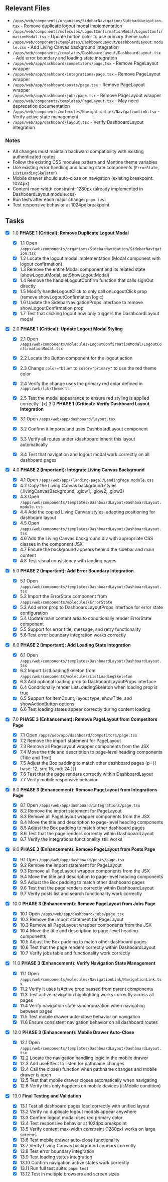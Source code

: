 ## Relevant Files

- `/apps/web/components/organisms/SidebarNavigation/SidebarNavigation.tsx` - Remove duplicate logout modal implementation
- `/apps/web/components/molecules/LogoutConfirmationModal/LogoutConfirmationModal.tsx` - Update button color to use primary theme color
- `/apps/web/components/templates/DashboardLayout/DashboardLayout.module.css` - Add Living Canvas background integration
- `/apps/web/components/templates/DashboardLayout/DashboardLayout.tsx` - Add error boundary and loading state integration
- `/apps/web/app/dashboard/competitors/page.tsx` - Remove PageLayout wrapper
- `/apps/web/app/dashboard/integrations/page.tsx` - Remove PageLayout wrapper
- `/apps/web/app/dashboard/posts/page.tsx` - Remove PageLayout wrapper
- `/apps/web/app/dashboard/jobs/page.tsx` - Remove PageLayout wrapper
- `/apps/web/components/templates/PageLayout.tsx` - May need deprecation documentation
- `/apps/web/components/molecules/NavigationLink/NavigationLink.tsx` - Verify active state management
- `/apps/web/app/dashboard/layout.tsx` - Verify DashboardLayout integration

### Notes

- All changes must maintain backward compatibility with existing authenticated routes
- Follow the existing CSS modules pattern and Mantine theme variables
- Use existing error handling and loading state components (`ErrorState`, `ListLoadingSkeleton`)
- Mobile drawer should auto-close on navigation (existing breakpoint: 1024px)
- Content max-width constraint: 1280px (already implemented in DashboardLayout.module.css)
- Run tests after each major change: `pnpm test`
- Test responsive behavior at 1024px breakpoint

## Tasks

- [x] 1.0 **PHASE 1 (Critical): Remove Duplicate Logout Modal**

  - [x] 1.1 Open `/apps/web/components/organisms/SidebarNavigation/SidebarNavigation.tsx`
  - [x] 1.2 Locate the logout modal implementation (Modal component with logout confirmation)
  - [x] 1.3 Remove the entire Modal component and its related state (showLogoutModal, setShowLogoutModal)
  - [x] 1.4 Remove the handleLogoutConfirm function that calls signOut directly
  - [x] 1.5 Modify handleLogoutClick to only call onLogoutClick prop (remove showLogoutConfirmation logic)
  - [x] 1.6 Update the SidebarNavigationProps interface to remove showLogoutConfirmation prop
  - [x] 1.7 Test that clicking logout now only triggers the DashboardLayout modal

- [x] 2.0 **PHASE 1 (Critical): Update Logout Modal Styling**

  - [x] 2.1 Open `/apps/web/components/molecules/LogoutConfirmationModal/LogoutConfirmationModal.tsx`
  - [x] 2.2 Locate the Button component for the logout action
  - [x] 2.3 Change `color="blue"` to `color="primary"` to use the red theme color
  - [x] 2.4 Verify the change uses the primary red color defined in `/apps/web/lib/theme.ts`
  - [x] 2.5 Test the modal appearance to ensure red styling is applied correctly- [x] 3.0 **PHASE 1 (Critical): Verify Dashboard Layout Integration**

  - [x] 3.1 Open `/apps/web/app/dashboard/layout.tsx`
  - [x] 3.2 Confirm it imports and uses DashboardLayout component
  - [x] 3.3 Verify all routes under /dashboard inherit this layout automatically
  - [x] 3.4 Test that navigation and logout modal work correctly on all dashboard pages

- [x] 4.0 **PHASE 2 (Important): Integrate Living Canvas Background**

  - [x] 4.1 Open `/apps/web/app/(landing-page)/LandingPage.module.css`
  - [x] 4.2 Copy the Living Canvas background styles (.livingCanvasBackground, .glow1, .glow2, .glow3)
  - [x] 4.3 Open `/apps/web/components/templates/DashboardLayout/DashboardLayout.module.css`
  - [x] 4.4 Add the copied Living Canvas styles, adapting positioning for dashboard layout
  - [x] 4.5 Open `/apps/web/components/templates/DashboardLayout/DashboardLayout.tsx`
  - [x] 4.6 Add the Living Canvas background div with appropriate CSS classes in the component JSX
  - [x] 4.7 Ensure the background appears behind the sidebar and main content
  - [x] 4.8 Test visual consistency with landing pages

- [x] 5.0 **PHASE 2 (Important): Add Error Boundary Integration**

  - [x] 5.1 Open `/apps/web/components/templates/DashboardLayout/DashboardLayout.tsx`
  - [x] 5.2 Import the ErrorState component from `/apps/web/components/molecules/ErrorState`
  - [x] 5.3 Add error prop to DashboardLayoutProps interface for error state configuration
  - [x] 5.4 Update main content area to conditionally render ErrorState component
  - [x] 5.5 Support for error title, message, and retry functionality
  - [x] 5.6 Test error boundary integration works correctly

- [x] 6.0 **PHASE 2 (Important): Add Loading State Integration**

  - [x] 6.1 Open `/apps/web/components/templates/DashboardLayout/DashboardLayout.tsx`
  - [x] 6.2 Import ListLoadingSkeleton from `/apps/web/components/molecules/ListLoadingSkeleton`
  - [x] 6.3 Add optional loading prop to DashboardLayoutProps interface
  - [x] 6.4 Conditionally render ListLoadingSkeleton when loading prop is true
  - [x] 6.5 Support for itemCount, layout type, showTitle, and showActionButton options
  - [x] 6.6 Test loading states appear correctly during content loading

- [x] 7.0 **PHASE 3 (Enhancement): Remove PageLayout from Competitors Page**

  - [x] 7.1 Open `/apps/web/app/dashboard/competitors/page.tsx`
  - [x] 7.2 Remove the import statement for PageLayout
  - [x] 7.3 Remove all PageLayout wrapper components from the JSX
  - [x] 7.4 Move the title and description to page-level heading components (Title and Text)
  - [x] 7.5 Adjust the Box padding to match other dashboard pages (p={{ base: 12, sm: 16, md: 24 }})
  - [x] 7.6 Test that the page renders correctly within DashboardLayout
  - [x] 7.7 Verify mobile responsive behavior

- [x] 8.0 **PHASE 3 (Enhancement): Remove PageLayout from Integrations Page**

  - [x] 8.1 Open `/apps/web/app/dashboard/integrations/page.tsx`
  - [x] 8.2 Remove the import statement for PageLayout
  - [x] 8.3 Remove all PageLayout wrapper components from the JSX
  - [x] 8.4 Move the title and description to page-level heading components
  - [x] 8.5 Adjust the Box padding to match other dashboard pages
  - [x] 8.6 Test that the page renders correctly within DashboardLayout
  - [x] 8.7 Verify the integrations functionality still works

- [x] 9.0 **PHASE 3 (Enhancement): Remove PageLayout from Posts Page**

  - [x] 9.1 Open `/apps/web/app/dashboard/posts/page.tsx`
  - [x] 9.2 Remove the import statement for PageLayout
  - [x] 9.3 Remove all PageLayout wrapper components from the JSX
  - [x] 9.4 Move the title and description to page-level heading components
  - [x] 9.5 Adjust the Box padding to match other dashboard pages
  - [x] 9.6 Test that the page renders correctly within DashboardLayout
  - [x] 9.7 Verify posts list and search functionality work correctly

- [x] 10.0 **PHASE 3 (Enhancement): Remove PageLayout from Jobs Page**

  - [x] 10.1 Open `/apps/web/app/dashboard/jobs/page.tsx`
  - [x] 10.2 Remove the import statement for PageLayout
  - [x] 10.3 Remove all PageLayout wrapper components from the JSX
  - [x] 10.4 Move the title and description to page-level heading components
  - [x] 10.5 Adjust the Box padding to match other dashboard pages
  - [x] 10.6 Test that the page renders correctly within DashboardLayout
  - [x] 10.7 Verify jobs table and functionality work correctly

- [x] 11.0 **PHASE 3 (Enhancement): Verify Navigation State Management**

  - [x] 11.1 Open `/apps/web/components/molecules/NavigationLink/NavigationLink.tsx`
  - [x] 11.2 Verify it uses isActive prop passed from parent components
  - [x] 11.3 Test active navigation highlighting works correctly across all pages
  - [x] 11.4 Verify navigation state synchronization when navigating between pages
  - [x] 11.5 Test mobile drawer auto-close behavior on navigation
  - [x] 11.6 Ensure consistent navigation behavior on all dashboard routes

- [x] 12.0 **PHASE 3 (Enhancement): Mobile Drawer Auto-Close**

  - [x] 12.1 Open `/apps/web/components/templates/DashboardLayout/DashboardLayout.tsx`
  - [x] 12.2 Locate the navigation handling logic in the mobile drawer
  - [x] 12.3 Add useEffect to listen for pathname changes
  - [x] 12.4 Call the close() function when pathname changes and mobile drawer is open
  - [x] 12.5 Test that mobile drawer closes automatically when navigating
  - [x] 12.6 Verify this only happens on mobile devices (isMobile condition)

- [x] 13.0 **Final Testing and Validation**
  - [x] 13.1 Test all dashboard pages load correctly with unified layout
  - [x] 13.2 Verify no duplicate logout modals appear anywhere
  - [x] 13.3 Confirm logout modal uses red primary color
  - [x] 13.4 Test responsive behavior at 1024px breakpoint
  - [x] 13.5 Verify content max-width constraint (1280px) works on large screens
  - [x] 13.6 Test mobile drawer auto-close functionality
  - [x] 13.7 Verify Living Canvas background appears correctly
  - [x] 13.8 Test error boundary integration
  - [x] 13.9 Test loading states integration
  - [x] 13.10 Confirm navigation active states work correctly
  - [x] 13.11 Run full test suite: `pnpm test`
  - [x] 13.12 Test in multiple browsers and screen sizes
